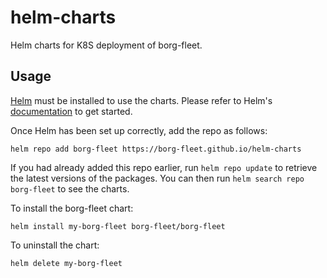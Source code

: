 # helm-charts

Helm charts for K8S deployment of borg-fleet.

## Usage

[Helm](https://helm.sh) must be installed to use the charts.  Please refer to
Helm's [documentation](https://helm.sh/docs) to get started.

Once Helm has been set up correctly, add the repo as follows:

    helm repo add borg-fleet https://borg-fleet.github.io/helm-charts

If you had already added this repo earlier, run `helm repo update` to retrieve
the latest versions of the packages.  You can then run `helm search repo
borg-fleet` to see the charts.

To install the borg-fleet chart:

    helm install my-borg-fleet borg-fleet/borg-fleet

To uninstall the chart:

    helm delete my-borg-fleet
